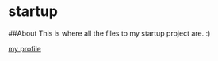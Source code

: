 # startup
##About
This is where all the files to my startup project are. :)

[my profile](https://github.com/jeffreysalewis)